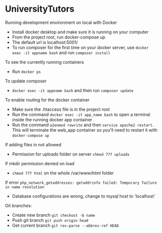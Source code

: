 # UniversityTutors

Running development environment on local with Docker
* Install docker desktop and make sure it is running on your computer
* From the project root, run docker-compose up
* The default url is localhost:5001/
* To run composer for the first time on your docker server, use ```docker exec -it appname bash``` and run ```composer install```

To see the currently running containers
* Run ```docker ps```

To update composer
* ```docker exec -it appname bash``` and then run ```composer update```

To enable routing for the docker container
* Make sure the .htaccess file is in the project root
* Run the command ```docker exec -it app_name bash``` to open a terminal inside the running docker app container
* Run the command ```a2enmod rewrite``` and then ```service apache2 restart```. This will terminate the web_app container so you'll need to restart it with ```docker-compose up```

If adding files in not allowed
* Permission for uploads folder on server ```chmod 777 uploads```

If mkdir permission denied on load
* ```chmod 777 html``` on the whole /var/www/html folder

If error ```php_network_getaddresses: getaddrinfo failed: Temporary failure in name resolution```
* Database configurations are wrong, change to mysql host to 'localhost'

Git branches:
* Create new branch ```git checkout -b name```
* Push git branch ```git push origin head```
* Get current branch ```git rev-parse --abbrev-ref HEAD```
